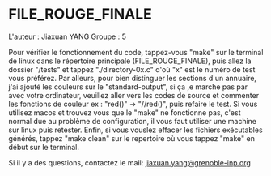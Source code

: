 # FILE_ROUGE_FINALE
L'auteur : Jiaxuan YANG
Groupe : 5

Pour vérifier le fonctionnement du code, tappez-vous "make" sur le terminal de linux dans le répertoire principale (FILE_ROUGE_FINALE), puis allez la dossier "/tests" et tappez "./directory-0x.c" d'où "x" est le numéro de test vous préférez. 
Par alleurs, pour bien distinguer les sections d'un annuaire, j'ai ajouté les couleurs sur le "standard-output", si ça ,e marche pas par avec votre ordinateur, veuillez aller vers les codes de source et commenter les fonctions de couleur ex : "red()" -> "//red()", puis refaire le test.
Si vous utilisez macos et trouvez vous que le "make" ne fonctionne pas, c'est normal due au problème de configuration, il vous faut utiliser une machine sur linux puis retester.
Enfin, si vous vouslez effacer les fichiers exécutables générés, tappez "make clean" sur le repertoire où vous tappez "make" en début sur le terminal.

Si il y a des questions, contactez le mail: jiaxuan.yang@grenoble-inp.org
